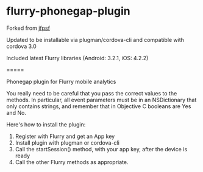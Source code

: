 flurry-phonegap-plugin
======================

Forked from [jfpsf](https://github.com/jfpsf/flurry-phonegap-plugin)

Updated to be installable via plugman/cordova-cli and compatible with cordova 3.0

Included latest Flurry libraries (Android: 3.2.1, iOS: 4.2.2)


=====

Phonegap plugin for Flurry mobile analytics

You really need to be careful that you pass the correct values to the methods. In particular, all event parameters must be
in an NSDictionary that only contains strings, and remember that in Objective C booleans are Yes and No.

Here's how to install the plugin:

1. Register with Flurry and get an App key
2. Install plugin with plugman or cordova-cli
3. Call the startSession() method, with your app key, after the device is ready
4. Call the other Flurry methods as appropriate.
